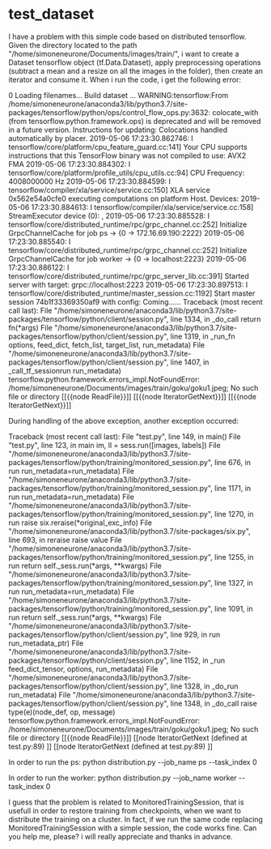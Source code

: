 # test_dataset
I have a problem with this simple code based on distributed tensorflow. Given the directory located to the path "/home/simoneneurone/Documents/images/train/", i want to create a Dataset tensorflow object (tf.Data.Dataset), apply preprocessing operations (subtract a mean and a resize on all the images in the folder), then create an iterator and consume it. When i run the code, i get the following error:

0
Loading filenames...
Build dataset ...
WARNING:tensorflow:From /home/simoneneurone/anaconda3/lib/python3.7/site-packages/tensorflow/python/ops/control_flow_ops.py:3632: colocate_with (from tensorflow.python.framework.ops) is deprecated and will be removed in a future version.
Instructions for updating:
Colocations handled automatically by placer.
2019-05-06 17:23:30.862746: I tensorflow/core/platform/cpu_feature_guard.cc:141] Your CPU supports instructions that this TensorFlow binary was not compiled to use: AVX2 FMA
2019-05-06 17:23:30.884302: I tensorflow/core/platform/profile_utils/cpu_utils.cc:94] CPU Frequency: 4008000000 Hz
2019-05-06 17:23:30.884599: I tensorflow/compiler/xla/service/service.cc:150] XLA service 0x562e54a0cfe0 executing computations on platform Host. Devices:
2019-05-06 17:23:30.884613: I tensorflow/compiler/xla/service/service.cc:158]   StreamExecutor device (0): <undefined>, <undefined>
2019-05-06 17:23:30.885528: I tensorflow/core/distributed_runtime/rpc/grpc_channel.cc:252] Initialize GrpcChannelCache for job ps -> {0 -> 172.16.69.190:2222}
2019-05-06 17:23:30.885540: I tensorflow/core/distributed_runtime/rpc/grpc_channel.cc:252] Initialize GrpcChannelCache for job worker -> {0 -> localhost:2223}
2019-05-06 17:23:30.886122: I tensorflow/core/distributed_runtime/rpc/grpc_server_lib.cc:391] Started server with target: grpc://localhost:2223
2019-05-06 17:23:30.897513: I tensorflow/core/distributed_runtime/master_session.cc:1192] Start master session 74b1f33369350af9 with config: 
Coming......
Traceback (most recent call last):
  File "/home/simoneneurone/anaconda3/lib/python3.7/site-packages/tensorflow/python/client/session.py", line 1334, in _do_call
    return fn(*args)
  File "/home/simoneneurone/anaconda3/lib/python3.7/site-packages/tensorflow/python/client/session.py", line 1319, in _run_fn
    options, feed_dict, fetch_list, target_list, run_metadata)
  File "/home/simoneneurone/anaconda3/lib/python3.7/site-packages/tensorflow/python/client/session.py", line 1407, in _call_tf_sessionrun
    run_metadata)
tensorflow.python.framework.errors_impl.NotFoundError: /home/simoneneurone/Documents/images/train/goku/goku1.jpeg; No such file or directory
	 [[{{node ReadFile}}]]
	 [[{{node IteratorGetNext}}]]
	 [[{{node IteratorGetNext}}]]

During handling of the above exception, another exception occurred:

Traceback (most recent call last):
  File "test.py", line 149, in <module>
    main()
  File "test.py", line 123, in main
    im, ll = sess.run([images, labels])
  File "/home/simoneneurone/anaconda3/lib/python3.7/site-packages/tensorflow/python/training/monitored_session.py", line 676, in run
    run_metadata=run_metadata)
  File "/home/simoneneurone/anaconda3/lib/python3.7/site-packages/tensorflow/python/training/monitored_session.py", line 1171, in run
    run_metadata=run_metadata)
  File "/home/simoneneurone/anaconda3/lib/python3.7/site-packages/tensorflow/python/training/monitored_session.py", line 1270, in run
    raise six.reraise(*original_exc_info)
  File "/home/simoneneurone/anaconda3/lib/python3.7/site-packages/six.py", line 693, in reraise
    raise value
  File "/home/simoneneurone/anaconda3/lib/python3.7/site-packages/tensorflow/python/training/monitored_session.py", line 1255, in run
    return self._sess.run(*args, **kwargs)
  File "/home/simoneneurone/anaconda3/lib/python3.7/site-packages/tensorflow/python/training/monitored_session.py", line 1327, in run
    run_metadata=run_metadata)
  File "/home/simoneneurone/anaconda3/lib/python3.7/site-packages/tensorflow/python/training/monitored_session.py", line 1091, in run
    return self._sess.run(*args, **kwargs)
  File "/home/simoneneurone/anaconda3/lib/python3.7/site-packages/tensorflow/python/client/session.py", line 929, in run
    run_metadata_ptr)
  File "/home/simoneneurone/anaconda3/lib/python3.7/site-packages/tensorflow/python/client/session.py", line 1152, in _run
    feed_dict_tensor, options, run_metadata)
  File "/home/simoneneurone/anaconda3/lib/python3.7/site-packages/tensorflow/python/client/session.py", line 1328, in _do_run
    run_metadata)
  File "/home/simoneneurone/anaconda3/lib/python3.7/site-packages/tensorflow/python/client/session.py", line 1348, in _do_call
    raise type(e)(node_def, op, message)
tensorflow.python.framework.errors_impl.NotFoundError: /home/simoneneurone/Documents/images/train/goku/goku1.jpeg; No such file or directory
	 [[{{node ReadFile}}]]
	 [[node IteratorGetNext (defined at test.py:89) ]]
	 [[node IteratorGetNext (defined at test.py:89) ]]

In order to run the ps:
python distribution.py --job_name ps --task_index 0

In order to run the worker:
python distribution.py --job_name worker --task_index 0

I guess that the problem is related to MonitoredTrainingSession, that is usefull in order to restore training from checkpoints, when we want to distribute the training on a cluster. In fact, if we run the same code replacing MonitoredTrainingSession with a simple session, the code works fine. 
Can you help me, please? i will really appreciate and thanks in advance.
